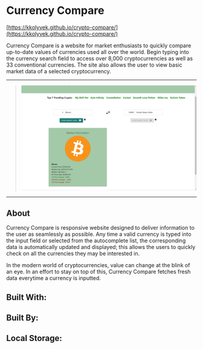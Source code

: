 # **Currency Compare**

[https://kkolyvek.github.io/crypto-compare/](https://kkolyvek.github.io/crypto-compare/)

Currency Compare is a website for market enthusiasts to quickly compare up-to-date values of currencies used all over the world. Begin typing into the currency search field to access over 8,000 cryptocurrencies as well as 33 conventional currencies. The site also allows the user to view basic market data of a selected cryptocurrency.

---

> ![screenshot of the site](./assets/images/readme-screenshot.png)

---

## About

Currency Compare is responsive website designed to deliver information to the user as seamlessly as possible. Any time a valid currency is typed into the input field or selected from the autocomplete list, the corresponding data is automatically updated and displayed; this allows the users to quickly check on all the currencies they may be interested in.

In the modern world of cryptocurrencies, value can change at the blink of an eye. In an effort to stay on top of this, Currency Compare fetches fresh data everytime a currency is inputted.

## Built With:

## Built By:

## Local Storage:
